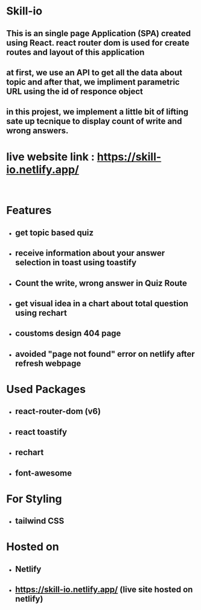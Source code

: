 # Skill-io

## This is an single page Application (SPA) created using React. react router dom is used for create routes and layout of this application

## at first, we use an API to get all the data about topic and after that, we impliment parametric URL using the id of responce object

## in this projest, we implement a little bit of lifting sate up tecnique to display count of write and wrong answers.

# live website link : https://skill-io.netlify.app/

<br>

# Features

- ## get topic based quiz
- ## receive information about your answer selection in toast using toastify
- ## Count the write, wrong answer in Quiz Route
- ## get visual idea in a chart about total question using rechart

* ## coustoms design 404 page

* ## avoided "page not found" error on netlify after refresh webpage

# Used Packages

- ## react-router-dom (v6)
- ## react toastify
- ## rechart
- ## font-awesome

# For Styling

- ## tailwind CSS

# Hosted on

- ## Netlify
- ## https://skill-io.netlify.app/ (live site hosted on netlify)
